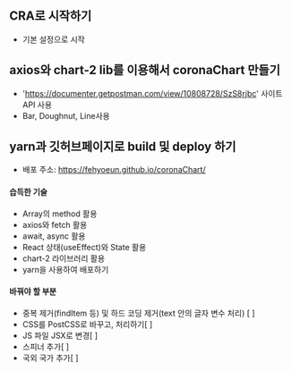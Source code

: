 ## CRA로 시작하기 
- 기본 설정으로 시작

## axios와 chart-2 lib를 이용해서 coronaChart 만들기
- 'https://documenter.getpostman.com/view/10808728/SzS8rjbc' 사이트 API 사용
- Bar, Doughnut, Line사용

## yarn과 깃허브페이지로 build 및 deploy 하기
- 배포 주소:  https://fehyoeun.github.io/coronaChart/

#### 습득한 기술
- Array의 method 활용
- axios와 fetch 활용
- await, async 활용
- React 상태(useEffect)와 State 활용
- chart-2 라이브러리 활용
- yarn을 사용하여 배포하기

#### 바꿔야 할 부분
- 중복 제거(findItem 등) 및 하드 코딩 제거(text 안의 글자 변수 처리) [ ]
- CSS를 PostCSS로 바꾸고, 처리하기[ ]
- JS 파일 JSX로 변경[ ]
- 스피너 추가[ ] 
- 국외 국가 추가[ ] 
